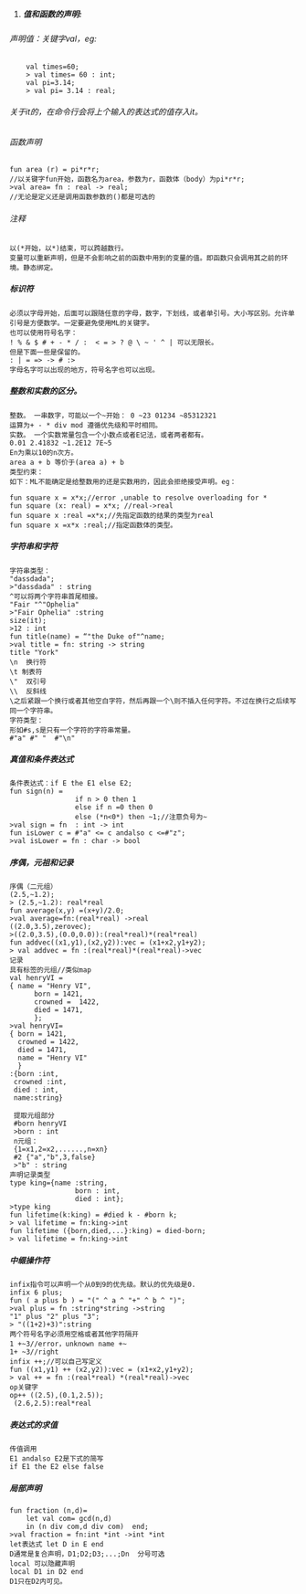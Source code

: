 1. ##### 值和函数的声明:
###### 声明值：关键字val，eg:

		val times=60;
		> val times= 60 : int;
		val pi=3.14;
		> val pi= 3.14 : real;

###### 关于it的，在命令行会将上个输入的表达式的值存入it。

###### 函数声明
	
	fun area (r) = pi*r*r;
	//以关键字fun开始，函数名为area，参数为r，函数体（body）为pi*r*r;
	>val area= fn : real -> real;
	//无论是定义还是调用函数参数的()都是可选的

###### 注释
	以(*开始，以*)结束，可以跨越数行。
	变量可以重新声明，但是不会影响之前的函数中用到的变量的值。即函数只会调用其之前的环境。静态绑定。

##### 标识符
	必须以字母开始，后面可以跟随任意的字母，数字，下划线，或者单引号。大小写区别。允许单引号是方便数学。一定要避免使用ML的关键字。
	也可以使用符号名字：
	! % & $ # + - * / :  < = > ? @ \ ~ ' ^ | 可以无限长。
	但是下面一些是保留的。
	: | = => -> # :>
	字母名字可以出现的地方，符号名字也可以出现。
##### 整数和实数的区分。
	整数。 一串数字，可能以一个~开始： 0 ~23 01234 ~85312321
	运算为+ - * div mod 遵循优先级和平时相同。
	实数。 一个实数常量包含一个小数点或者E记法，或者两者都有。
	0.01 2.41832 ~1.2E12 7E~5
	En为乘以10的n次方。
	area a + b 等价于(area a) + b
	类型约束：
	如下：ML不能确定是给整数用的还是实数用的，因此会拒绝接受声明。eg：
		
	fun square x = x*x;//error ,unable to resolve overloading for *
	fun square (x: real) = x*x; //real->real
	fun square x :real =x*x;//先指定函数的结果的类型为real
	fun square x =x*x :real;//指定函数体的类型。
##### 字符串和字符
	字符串类型：
	"dassdada";
	>"dassdada" : string
	^可以将两个字符串首尾相接。
	"Fair "^"Ophelia"
	>"Fair Ophelia" :string
	size(it);
	>12 : int
	fun title(name) = “"the Duke of"^name;
	>val title = fn: string -> string
	title "York"
	\n	换行符
	\t 制表符
	\"  双引号
	\\  反斜线
	\之后紧跟一个换行或者其他空白字符，然后再跟一个\则不插入任何字符。不过在换行之后续写同一个字符串。
	字符类型：
	形如#s,s是只有一个字符的字符串常量。
	#"a" #" "  #"\n"
##### 真值和条件表达式
	条件表达式：if E the E1 else E2;
	fun sign(n) = 
					if n > 0 then 1
					else if n =0 then 0
					else (*n<0*) then ~1;//注意负号为~
	>val sign = fn  : int -> int
	fun isLower c = #"a" <= c andalso c <=#"z";
	>val isLower = fn : char -> bool
#####  序偶，元祖和记录
	序偶（二元组）
	(2.5,~1.2);
	> (2.5,~1.2): real*real
	fun average(x,y) =(x+y)/2.0;
	>val average=fn:(real*real) ->real
	((2.0,3.5),zerovec);
	>((2.0,3.5),(0.0,0.0)):(real*real)*(real*real)
	fun addvec((x1,y1),(x2,y2)):vec = (x1+x2,y1+y2);
	> val addvec = fn :(real*real)*(real*real)->vec
	记录
	具有标签的元组//类似map
	val henryVI = 
	{ name = "Henry VI",
		  born = 1421,
		  crowned =  1422,
		  died = 1471,
		  };
	>val henryVI=
	{ born = 1421,
	  crowned = 1422,
	  died = 1471,
	  name = "Henry VI"
	  }
	:{born :int,
	 crowned :int,
	 died : int,
	 name:string}

	 提取元组部分
	 #born henryVI
	 >born : int
	 n元组：
	 {1=x1,2=x2,......,n=xn}
	 #2 {"a","b",3,false}
	 >"b" : string
	声明记录类型
	type king={name :string,
					born : int,
					died : int};
	>type king
	fun lifetime(k:king) = #died k - #born k;
	> val lifetime = fn:king->int
	fun lifetime ({born,died,...}:king) = died-born;
	> val lifetime = fn:king->int
##### 中缀操作符
	infix指令可以声明一个从0到9的优先级。默认的优先级是0.
	infix 6 plus;
	fun ( a plus b ) = "(" ^ a ^ "+" ^ b ^ ")";
	>val plus = fn :string*string ->string
	"1" plus "2" plus "3";
	> "((1+2)+3)":string
	两个符号名字必须用空格或者其他字符隔开
	1 +~3//error，unknown name +~
	1+ ~3//right
	infix ++;//可以自己写定义
	fun ((x1,y1) ++ (x2,y2)):vec = (x1+x2,y1+y2);
	> val ++ = fn :(real*real) *(real*real)->vec
	op关键字
	op++ ((2.5),(0.1,2.5));
	 (2.6,2.5):real*real
##### 表达式的求值
	传值调用
	E1 andalso E2是下式的简写
	if E1 the E2 else false
##### 局部声明
	fun fraction (n,d)=
		let val com= gcd(n,d)
		in (n div com,d div com)  end;
	>val fraction = fn:int *int ->int *int
	let表达式 let D in E end
	D通常是复合声明，D1;D2;D3;...;Dn  分号可选
	local 可以隐藏声明
	local D1 in D2 end
	D1只在D2内可见。
	
	 
